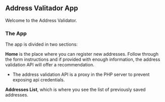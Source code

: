 ## Address Valitador App

Welcome to the Address Validator.

### The App

The app is divided in two sections:

**Home** is the place where you can register new addresses. Follow through the form instructions and if provided with enough information, the address validation API will offer a recommendation. 

- The address validation API is a proxy in the PHP server to prevent exposing api credentials. 

**Addresses List**, which is where you see the list of previously saved addresses.
